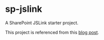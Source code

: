 # sp-jslink
A SharePoint JSLink starter project.

This project is referenced from this [blog post](http://dattabase.com/react-sharepoint-jslink-starter-project/).